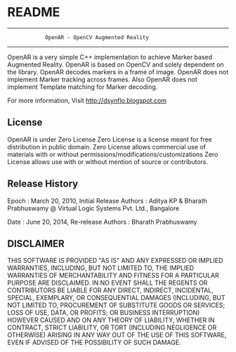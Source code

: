 README
======
-----------------------------------------------------------------------------------------------------------
				OpenAR - OpenCV Augmented Reality
-----------------------------------------------------------------------------------------------------------
OpenAR is a very simple C++ implementation to achieve Marker based Augmented Reality. OpenAR is based on 
OpenCV and solely dependent on the library. OpenAR decodes markers in a frame of image. OpenAR does not 
implement Marker tracking across frames. Also OpenAR does not implement Template matching for Marker decoding.

For more information, Visit http://dsynflo.blogspot.com

License
---------------
OpenAR is under Zero License
Zero License is a license meant for free distribution in public domain.
Zero License allows commercial use of materials with or without permissions/modifications/customizations
Zero License allows use with or without mention of source or contributors.

 
Release History
---------------
Epoch		: March 20, 2010, Initial Release
Authors		: Aditya KP & Bharath Prabhuswamy @ Virtual Logic Systems Pvt. Ltd., Bangalore

Date		: June 20, 2014, Re-release
Authors		: Bharath Prabhuswamy


DISCLAIMER
---------------
THIS SOFTWARE IS PROVIDED "AS IS" AND ANY EXPRESSED OR IMPLIED WARRANTIES, INCLUDING, BUT NOT LIMITED TO,
 THE IMPLIED WARRANTIES OF MERCHANTABILITY AND FITNESS FOR A PARTICULAR PURPOSE ARE DISCLAIMED. IN NO EVENT
 SHALL THE REGENTS OR CONTRIBUTORS BE LIABLE FOR ANY DIRECT, INDIRECT, INCIDENTAL, SPECIAL, EXEMPLARY, OR 
 CONSEQUENTIAL DAMAGES (INCLUDING, BUT NOT LIMITED TO, PROCUREMENT OF SUBSTITUTE GOODS OR SERVICES; 
 LOSS OF USE, DATA, OR PROFITS; OR BUSINESS INTERRUPTION)
HOWEVER CAUSED AND ON ANY THEORY OF LIABILITY, WHETHER IN CONTRACT, STRICT LIABILITY, OR TORT (INCLUDING 
 NEGLIGENCE OR OTHERWISE) ARISING IN ANY WAY OUT OF THE USE OF THIS SOFTWARE, EVEN IF ADVISED OF THE POSSIBILITY 
 OF SUCH DAMAGE.
